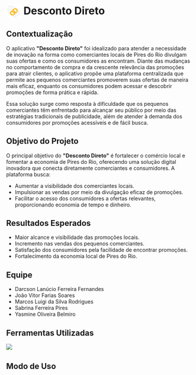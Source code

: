<h1>
	<img width="40px" align="center" src="https://github.com/joaov12/DescontoDiretoAPI/blob/main/LogoDD.png"> Desconto Direto
</h1>


## Contextualização
O aplicativo **"Desconto Direto"** foi idealizado para atender a necessidade de inovação na forma como comerciantes locais de Pires do Rio divulgam suas ofertas e como os consumidores as encontram. Diante das mudanças no comportamento de compra e da crescente relevância das promoções para atrair clientes, o aplicativo propõe uma plataforma centralizada que permite aos pequenos comerciantes promoverem suas ofertas de maneira mais eficaz, enquanto os consumidores podem acessar e descobrir promoções de forma prática e rápida.

Essa solução surge como resposta à dificuldade que os pequenos comerciantes têm enfrentado para alcançar seu público por meio das estratégias tradicionais de publicidade, além de atender à demanda dos consumidores por promoções acessíveis e de fácil busca. 

## Objetivo do Projeto
O principal objetivo do **"Desconto Direto"** é fortalecer o comércio local e fomentar a economia de Pires do Rio, oferecendo uma solução digital inovadora que conecta diretamente comerciantes e consumidores. A plataforma busca:
- Aumentar a visibilidade dos comerciantes locais.
- Impulsionar as vendas por meio da divulgação eficaz de promoções.
- Facilitar o acesso dos consumidores a ofertas relevantes, proporcionando economia de tempo e dinheiro.

## Resultados Esperados
- Maior alcance e visibilidade das promoções locais.
- Incremento nas vendas dos pequenos comerciantes.
- Satisfação dos consumidores pela facilidade de encontrar promoções.
- Fortalecimento da economia local de Pires do Rio.

## Equipe
- Darcson Lanúcio Ferreira Fernandes
- João Vitor Farias Soares 
- Marcos Luigi da Silva Rodrigues 
- Sabrina Ferreira Pires
- Yasmine Oliveira Belmiro 

## Ferramentas Utilizadas

<p>
  <a href="https://skillicons.dev">
    <img src="https://skillicons.dev/icons?i=java,spring,idea,vscode,git,github,mysql,notion,vite,react,maven" />
  </a>
</p>

## Modo de Uso

